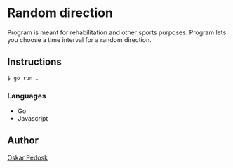 # Random direction

Program is meant for rehabilitation and other sports purposes. Program lets you choose a time interval for a random direction.

## Instructions
```
$ go run . 
```

### Languages
- Go
- Javascript

## Author

[Oskar Pedosk](https://github.com/oskarpedosk)
